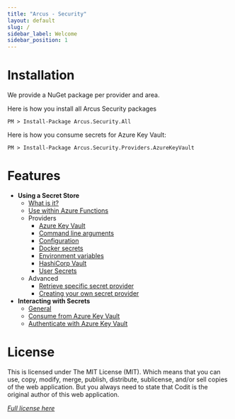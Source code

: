```yaml
---
title: "Arcus - Security"
layout: default
slug: /
sidebar_label: Welcome
sidebar_position: 1
---
```


# Installation

We provide a NuGet package per provider and area.

Here is how you install all Arcus Security packages
```shell
PM > Install-Package Arcus.Security.All
```

Here is how you consume secrets for Azure Key Vault:
```shell
PM > Install-Package Arcus.Security.Providers.AzureKeyVault
```

# Features
- **Using a Secret Store**
  - [What is it?](./features/secret-store/index.md)
  - [Use within Azure Functions](./features/secret-store/azure-functions.md)
  - Providers
    - [Azure Key Vault](./features/secret-store/provider/key-vault.md)
    - [Command line arguments](./features/secret-store/provider/cmd-line.md)
    - [Configuration](./features/secret-store/provider/configuration.md)
    - [Docker secrets](./features/secret-store/provider/docker-secrets.md)
    - [Environment variables](./features/secret-store/provider/environment-variables.md)
    - [HashiCorp Vault](./features/secret-store/provider/hashicorp-vault.md)
    - [User Secrets](./features/secret-store/provider/user-secrets.md)
  - Advanced
    - [Retrieve specific secret provider](./features/secret-store/named-secret-providers.md)
    - [Creating your own secret provider](./features/secret-store/create-new-secret-provider.md)
- **Interacting with Secrets**
    - [General](./features/secrets/general.md)
    - [Consume from Azure Key Vault](./features/secrets/consume-from-key-vault.md)
    - [Authenticate with Azure Key Vault](./features/auth/azure-key-vault.md)

# License
This is licensed under The MIT License (MIT). Which means that you can use, copy, modify, merge, publish, distribute, sublicense, and/or sell copies of the web application. But you always need to state that Codit is the original author of this web application.

*[Full license here](https://github.com/arcus-azure/arcus.security/blob/master/LICENSE)*
